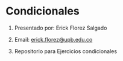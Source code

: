 # Condicionales

1. Presentado por: Erick Florez Salgado
2. Email: erick.florez@upb.edu.co

3. Repositorio para Ejercicios condicionales
